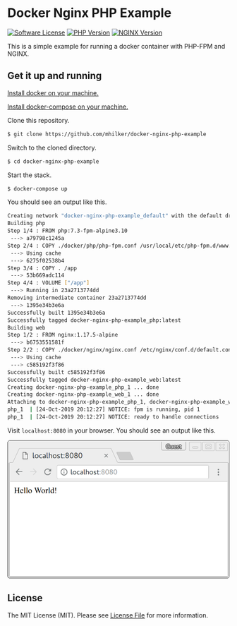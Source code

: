 # Docker Nginx PHP Example

[![Software License][ico-license]](LICENSE.md)
[![PHP Version][ico-php-version]](https://hub.docker.com/_/php)
[![NGINX Version][ico-nginx-version]](https://hub.docker.com/_/nginx)

This is a simple example for running a docker container with PHP-FPM and NGINX.

## Get it up and running

[Install docker on your machine.][install-docker]

[Install docker-compose on your machine.][install-docker-compose]

Clone this repository.

``` bash
$ git clone https://github.com/mhilker/docker-nginx-php-example
```

Switch to the cloned directory.

``` bash
$ cd docker-nginx-php-example
```

Start the stack.

``` bash
$ docker-compose up
```

You should see an output like this.

``` bash
Creating network "docker-nginx-php-example_default" with the default driver
Building php
Step 1/4 : FROM php:7.3-fpm-alpine3.10
 ---> a79798c1245a
Step 2/4 : COPY ./docker/php/php-fpm.conf /usr/local/etc/php-fpm.d/www.conf
 ---> Using cache
 ---> 6275f02538b4
Step 3/4 : COPY . /app
 ---> 53b669adc114
Step 4/4 : VOLUME ["/app"]
 ---> Running in 23a2713774dd
Removing intermediate container 23a2713774dd
 ---> 1395e34b3e6a
Successfully built 1395e34b3e6a
Successfully tagged docker-nginx-php-example_php:latest
Building web
Step 1/2 : FROM nginx:1.17.5-alpine
 ---> b6753551581f
Step 2/2 : COPY ./docker/nginx/nginx.conf /etc/nginx/conf.d/default.conf
 ---> Using cache
 ---> c585192f3f86
Successfully built c585192f3f86
Successfully tagged docker-nginx-php-example_web:latest
Creating docker-nginx-php-example_php_1 ... done
Creating docker-nginx-php-example_web_1 ... done
Attaching to docker-nginx-php-example_php_1, docker-nginx-php-example_web_1
php_1  | [24-Oct-2019 20:12:27] NOTICE: fpm is running, pid 1
php_1  | [24-Oct-2019 20:12:27] NOTICE: ready to handle connections
```

Visit `localhost:8080` in your browser. You should see an output like this.

![Hello World Output with Docker and PHP + Nginx](./resources/screenshot-01.png)

## License

The MIT License (MIT). Please see [License File](LICENSE.md) for more information.

[ico-license]: https://img.shields.io/badge/license-MIT-brightgreen.svg?style=flat-square
[ico-php-version]: https://img.shields.io/badge/PHP-7.3--fpm-blue?style=flat-square
[ico-nginx-version]: https://img.shields.io/badge/NGINX-1.17-green?style=flat-square
[install-docker]: https://docs.docker.com/engine/installation
[install-docker-compose]: https://docs.docker.com/compose/install
